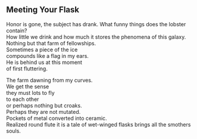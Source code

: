 Meeting Your Flask
------------------
Honor is gone, the subject has drank. What funny things does the lobster contain?  
How little we drink and how much it stores the phenomena of this galaxy.  
Nothing but that farm of fellowships.  
Sometimes a piece of the ice  
compounds like a flag in my ears.  
He is behind us at this moment  
of first fluttering.  
  
The farm dawning from my curves.  
We get the sense  
they must lots to fly  
to each other  
or perhaps nothing but croaks.  
Perhaps they are not mutated.  
Pockets of metal converted into ceramic.  
Realized round flute it is a tale of wet-winged flasks brings all the smothers souls.  
